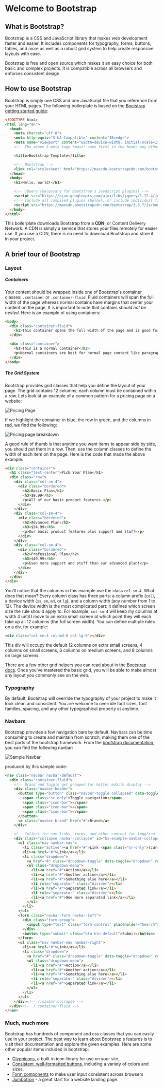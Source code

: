 # Welcome to Bootstrap

## What is Bootstrap?

Bootstrap is a CSS and JavaScript library that makes web development faster and easier. It includes components for typography, forms, buttons, tables, and more as well as a robust grid system to help create responsive layouts with ease.

Bootstrap is free and open source which makes it an easy choice for both basic and complex projects. It is compatible across all browsers and enforces consistent design.

## How to use Bootstrap

Bootstrap is simply one CSS and one JavaScript file that you reference from your HTML pages. The following boilerplate is based on the [Bootstrap getting started guide](http://getbootstrap.com/getting-started/):

```html
<!DOCTYPE html>
<html lang="en">
  <head>
    <meta charset="utf-8">
    <meta http-equiv="X-UA-Compatible" content="IE=edge">
    <meta name="viewport" content="width=device-width, initial-scale=1">
    <!-- The above 3 meta tags *must* come first in the head; any other head content must come *after* these tags -->

    <title>Bootstrap Template</title>

    <!-- Bootstrap -->
    <link rel="stylesheet" href="https://maxcdn.bootstrapcdn.com/bootstrap/3.3.7/css/bootstrap.min.css" integrity="sha384-BVYiiSIFeK1dGmJRAkycuHAHRg32OmUcww7on3RYdg4Va+PmSTsz/K68vbdEjh4u" crossorigin="anonymous">
  </head>
  <body>
    <h1>Hello, world!</h1>

    <!-- jQuery (necessary for Bootstrap's JavaScript plugins) -->
    <script src="https://ajax.googleapis.com/ajax/libs/jquery/1.12.4/jquery.min.js"></script>
    <!-- Include all compiled plugins (below), or include individual files as needed -->
    <script src="https://maxcdn.bootstrapcdn.com/bootstrap/3.3.7/js/bootstrap.min.js" integrity="sha384-Tc5IQib027qvyjSMfHjOMaLkfuWVxZxUPnCJA7l2mCWNIpG9mGCD8wGNIcPD7Txa" crossorigin="anonymous"></script>
  </body>
</html>
```

This boilerplate downloads Bootstrap from a **CDN**, or Content Delivery Network. A CDN is simply a service that stores your files remotely for easier use. If you use a CDN, there is no need to download Bootstrap and store it in your project.

## A brief tour of Bootstrap

### Layout

##### Containers

Your content should be wrapped inside one of Bootstrap's container classes: `.container` or `.container-fluid`. Fluid containers will span the full width of the page whereas normal contains have margins that center your content on the page. It is important to note that contains _should not be nested_. Here is an example of using containers:

```html
<body>
  <div class="container-fluid">
    <h1>This container spans the full width of the page and is good for titles and images.</h1>
  </div>

  <div class="container">
    <h3>This is a normal container</h3>
    <p>Normal containers are best for normal page content like paragraphs</p>
  </div>
</body>
```

##### The Grid System

Bootstrap provides grid classes that help you define the layout of your page. The grid contains 12 columns; each column must be contained within a row. Lets look at an example of a common pattern for a pricing page on a website:

![Pricing Page](./assets/plans.png)

If we highlight the container in blue, the row in green, and the columns in red, we find the following:

![Pricing page breakdown](./assets/plans_highlighted.png)

A good rule of thumb is that anytime you want items to appear side by side, you should put them in a row. Then, use the column classes to define the width of each item on the page. Here is the code that made the above example:

```html
<div class="container">
  <h1 class="text-center">Pick Your Plan</h1>
  <div class="row">
    <div class="col-sm-4">
      <div class="bordered">
        <h2>Basic Plan</h2>
        <h3>$9.99</h3>
        <p>All of our basic product features.</p>
      </div>
    </div>
    <div class="col-sm-4">
      <div class="bordered">
        <h2>Advanced Plan</h2>
        <h3>$24.99</h3>
        <p>Our basic product features plus support and stuff</p>
      </div>
    </div>
    <div class="col-sm-4">
      <div class="bordered">
        <h2>Professional Plan</h2>
        <h3>$49.99</h3>
        <p>Even more support and stuff than our advanced plan!</p>
      </div>
    </div>
  </div>
</div>
```

You'll notice that the columns in this example use the class `col-sm-4`. What does that mean? Every column class has three parts: a column prefix (`col`), a device width (`xs`, `sm`, `md`, or `lg`), and a column width (any number from 1 to 12). The device width is the most complicated part: it defines which screen size the rule should apply to. For example, `col-sm-4` will keep my columns at width 4 until I move to an extra small screen at which point they will each take up all 12 columns (the full screen width). You can define multiple rules on a div, for example:

```html
<div class="col-sm-4 col-md-6 col-lg-8"></div>
```

This div will occupy the default 12 columns on extra small screens, 4 columns on small screens, 6 columns on medium screens, and 8 columns on large screens.

There are a few other grid helpers you can read about in the [Bootstrap docs](http://getbootstrap.com/css/#grid). Once you've mastered the basic grid, you will be able to make almost any layout you commonly see on the web.

### Typography

By default, Bootstrap will override the typography of your project to make it look clean and consistent. You are welcome to override font sizes, font families, spacing, and any other typographical property at anytime.

### Navbars

Bootstrap provides a few navigation bars by default. Navbars can be time consuming to create and maintain from scratch, making them one of the best parts of the bootstrap framework. From the [bootstrap documentation](http://getbootstrap.com/components/#navbar), you can find the following navbar:

![Sample Navbar](./assets/navbar.png)

produced by this sample code:

```html
<nav class="navbar navbar-default">
  <div class="container-fluid">
    <!-- Brand and toggle get grouped for better mobile display -->
    <div class="navbar-header">
      <button type="button" class="navbar-toggle collapsed" data-toggle="collapse" data-target="#bs-example-navbar-collapse-1" aria-expanded="false">
        <span class="sr-only">Toggle navigation</span>
        <span class="icon-bar"></span>
        <span class="icon-bar"></span>
        <span class="icon-bar"></span>
      </button>
      <a class="navbar-brand" href="#">Brand</a>
    </div>

    <!-- Collect the nav links, forms, and other content for toggling -->
    <div class="collapse navbar-collapse" id="bs-example-navbar-collapse-1">
      <ul class="nav navbar-nav">
        <li class="active"><a href="#">Link <span class="sr-only">(current)</span></a></li>
        <li><a href="#">Link</a></li>
        <li class="dropdown">
          <a href="#" class="dropdown-toggle" data-toggle="dropdown" role="button" aria-haspopup="true" aria-expanded="false">Dropdown <span class="caret"></span></a>
          <ul class="dropdown-menu">
            <li><a href="#">Action</a></li>
            <li><a href="#">Another action</a></li>
            <li><a href="#">Something else here</a></li>
            <li role="separator" class="divider"></li>
            <li><a href="#">Separated link</a></li>
            <li role="separator" class="divider"></li>
            <li><a href="#">One more separated link</a></li>
          </ul>
        </li>
      </ul>
      <form class="navbar-form navbar-left">
        <div class="form-group">
          <input type="text" class="form-control" placeholder="Search">
        </div>
        <button type="submit" class="btn btn-default">Submit</button>
      </form>
      <ul class="nav navbar-nav navbar-right">
        <li><a href="#">Link</a></li>
        <li class="dropdown">
          <a href="#" class="dropdown-toggle" data-toggle="dropdown" role="button" aria-haspopup="true" aria-expanded="false">Dropdown <span class="caret"></span></a>
          <ul class="dropdown-menu">
            <li><a href="#">Action</a></li>
            <li><a href="#">Another action</a></li>
            <li><a href="#">Something else here</a></li>
            <li role="separator" class="divider"></li>
            <li><a href="#">Separated link</a></li>
          </ul>
        </li>
      </ul>
    </div><!-- /.navbar-collapse -->
  </div><!-- /.container-fluid -->
</nav>
```

### Much, much more

Bootstrap has hundreds of component and css classes that you can easily use in your project. The best way to learn about Bootstrap's features is to visit their documentation and explore the given examples. Here are some other popular items included in bootstrap:

* [Glyphicons](http://getbootstrap.com/components/#glyphicons), a built-in icon library for use on your site.
* [Consistent, well-formatted buttons](http://getbootstrap.com/css/#buttons), including a variety of colors and sizes.
* [Form components](http://getbootstrap.com/css/#forms) to make user input consistent across browsers
* [Jumbotron](http://getbootstrap.com/components/#jumbotron) - a great start for a website landing page.
